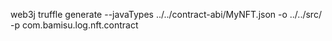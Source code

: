 web3j truffle generate --javaTypes ../../contract-abi/MyNFT.json -o ../../src/ -p com.bamisu.log.nft.contract